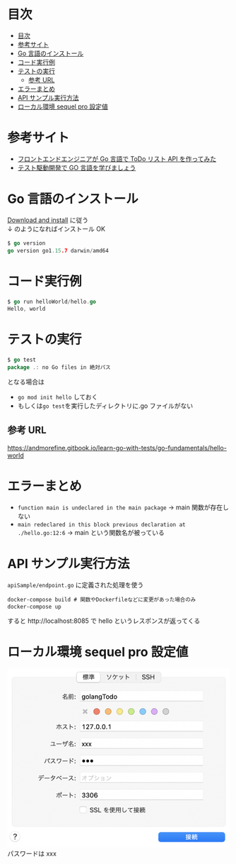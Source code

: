 # 目次

<!-- TOC -->

- [目次](#目次)
- [参考サイト](#参考サイト)
- [Go 言語のインストール](#go-言語のインストール)
- [コード実行例](#コード実行例)
- [テストの実行](#テストの実行)
  - [参考 URL](#参考-url)
- [エラーまとめ](#エラーまとめ)
- [API サンプル実行方法](#api-サンプル実行方法)
- [ローカル環境 sequel pro 設定値](#ローカル環境-sequel-pro-設定値)

<!-- /TOC -->

# 参考サイト

- [フロントエンドエンジニアが Go 言語で ToDo リスト API を作ってみた](https://liginc.co.jp/584227)
- [テスト駆動開発で GO 言語を学びましょう](https://andmorefine.gitbook.io/learn-go-with-tests/)

# Go 言語のインストール

[Download and install](https://go.dev/doc/install) に従う  
↓ のようになればインストール OK

```go
$ go version
go version go1.15.7 darwin/amd64
```

# コード実行例

```go
$ go run helloWorld/hello.go
Hello, world
```

# テストの実行

```go
$ go test
package .: no Go files in 絶対パス
```

となる場合は

- `go mod init hello` しておく
- もしくは`go test`を実行したディレクトリに.go ファイルがない

## 参考 URL

https://andmorefine.gitbook.io/learn-go-with-tests/go-fundamentals/hello-world

# エラーまとめ

- `function main is undeclared in the main package`
  → main 関数が存在しない
- `main redeclared in this block previous declaration at ./hello.go:12:6`
  → main という関数名が被っている

# API サンプル実行方法

`apiSample/endpoint.go` に定義された処理を使う

```terminal
docker-compose build # 関数やDockerfileなどに変更があった場合のみ
docker-compose up
```

すると http://localhost:8085 で hello というレスポンスが返ってくる

# ローカル環境 sequel pro 設定値

![picture 1](images/46ec2656b4aa081d7922b0be6e7ae7b9b4c0a3855ca5971b7a090e1490bc1ad5.png)
パスワードは xxx
